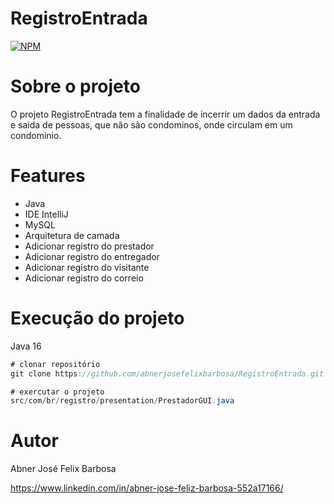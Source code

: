 # RegistroEntrada
[![NPM](https://img.shields.io/npm/l/react)](https://github.com/abnerjosefelixbarbosa/RegistroEntrada/blob/main/LICENSE)

# Sobre o projeto

O projeto RegistroEntrada tem a finalidade de incerrir um dados da entrada e saida de pessoas, que não são condominos, onde circulam em um condominio.

# Features

- Java
- IDE IntelliJ
- MySQL
- Arquitetura de camada
- Adicionar registro do prestador
- Adicionar registro do entregador
- Adicionar registro do visitante
- Adicionar registro do correio

# Execução do projeto

Java 16

```java
# clonar repositório
git clone https://github.com/abnerjosefelixbarbosa/RegistroEntrada.git

# exercutar o projeto
src/com/br/registro/presentation/PrestadorGUI.java
```

# Autor

Abner José Felix Barbosa

https://www.linkedin.com/in/abner-jose-feliz-barbosa-552a17166/
